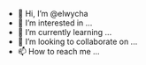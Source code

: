 - 👋 Hi, I’m @elwycha
- 👀 I’m interested in ...
- 🌱 I’m currently learning ...
- 💞️ I’m looking to collaborate on ...
- 📫 How to reach me ...

<!---
elwycha/elwycha is a ✨ special ✨ repository because its `README.md` (this file) appears on your GitHub profile.
You can click the Preview link to take a look at your changes.
--->
